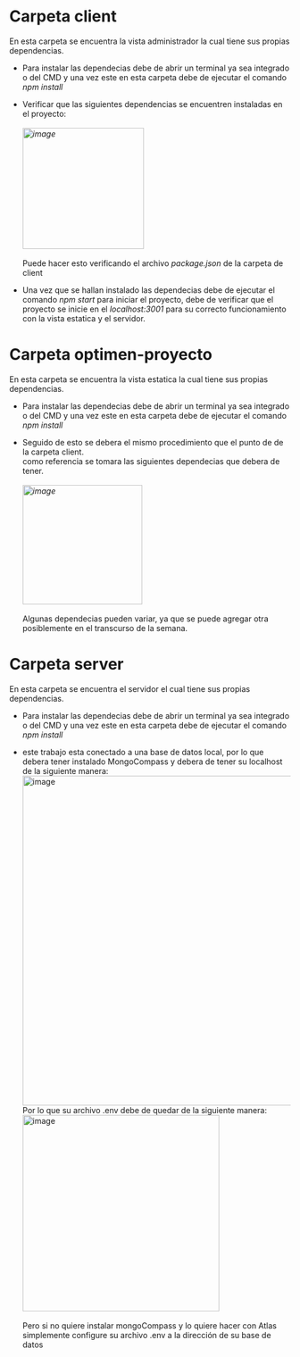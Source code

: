 # Carpeta client

En esta carpeta se encuentra la vista administrador la cual tiene sus propias dependencias.
* Para instalar las dependecias debe de abrir un terminal ya sea integrado o del CMD y una vez este en esta carpeta debe de ejecutar el comando *npm install*

* Verificar que las siguientes dependencias se encuentren instaladas en el proyecto: <br/><br/>   *<img width="217" alt="image" src="https://user-images.githubusercontent.com/114530204/231022893-bb2c552e-68fa-4ceb-8175-cf46adf9a132.png">* <br/><br/> Puede hacer esto verificando el archivo *package.json* de la carpeta de client

* Una vez que se hallan instalado las dependecias debe de ejecutar el comando *npm start* para iniciar el proyecto, debe de verificar que el proyecto se inicie en el *localhost:3001* para su correcto funcionamiento con la vista estatica y el servidor.

# Carpeta optimen-proyecto

En esta carpeta se encuentra la vista estatica la cual tiene sus propias dependencias.
* Para instalar las dependecias debe de abrir un terminal ya sea integrado o del CMD y una vez este en esta carpeta debe de ejecutar el comando *npm install*

* Seguido de esto se debera el mismo procedimiento que el punto de de la carpeta client. <br/> como referencia se tomara las siguientes dependecias que debera de tener. <br/><br/>  *<img width="214" alt="image" src="https://user-images.githubusercontent.com/114530204/231022788-52a7c097-6e54-4883-a461-63387900b8eb.png">* <br/><br/> Algunas dependecias pueden variar, ya que se puede agregar otra posiblemente en el transcurso de la semana.
  
  
# Carpeta server

En esta carpeta se encuentra el servidor el cual tiene sus propias dependencias.
* Para instalar las dependecias debe de abrir un terminal ya sea integrado o del CMD y una vez este en esta carpeta debe de ejecutar el comando *npm install*

* este trabajo esta conectado a una base de datos local, por lo que debera tener instalado MongoCompass y debera de tener su localhost de la siguiente manera:<br/> <img width="591" alt="image" src="https://user-images.githubusercontent.com/114530204/231022381-a8c969d3-7dca-4984-96ac-bdebce2117cd.png"><br/> Por lo que su archivo .env debe de quedar de la siguiente manera: <br/> <img width="352" alt="image" src="https://user-images.githubusercontent.com/114530204/231022489-c44f62fc-ff18-4c90-88a7-dddf455d7547.png"><br/><br/> Pero si no quiere instalar mongoCompass y lo quiere hacer con Atlas simplemente configure su archivo .env a la dirección de su base de datos

